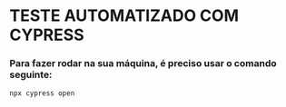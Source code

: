 # TESTE AUTOMATIZADO COM CYPRESS

### Para fazer rodar na sua máquina, é preciso usar o comando seguinte:
`
npx cypress open
`
